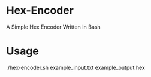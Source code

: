 # Hex-Encoder
A  Simple Hex Encoder Written In Bash

# Usage
./hex-encoder.sh example_input.txt example_output.hex
